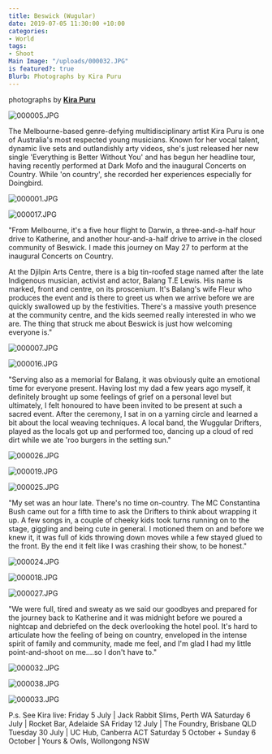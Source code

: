 ```yaml
---
title: Beswick (Wugular)
date: 2019-07-05 11:30:00 +10:00
categories:
- World
tags:
- Shoot
Main Image: "/uploads/000032.JPG"
is featured?: true
Blurb: Photographs by Kira Puru
---
```


photographs by **[Kira Puru](https://www.instagram.com/kirapuru/)**

![000005.JPG](/uploads/000005.JPG)

The Melbourne-based genre-defying multidisciplinary artist Kira Puru is one of Australia's most respected young musicians. Known for her vocal talent, dynamic live sets and outlandishly arty videos, she's just released her new single 'Everything is Better Without You' and has begun her headline tour, having recently performed at Dark Mofo and the inaugural Concerts on Country. While 'on country', she recorded her experiences especially for Doingbird.

![000001.JPG](/uploads/000001.JPG)

![000017.JPG](/uploads/000017.JPG)

"From Melbourne, it's a five hour flight to Darwin, a three-and-a-half hour drive to Katherine, and another hour-and-a-half drive to arrive in the closed community of Beswick. I made this journey on May 27 to perform at the inaugural Concerts on Country. 

At the Djilpin Arts Centre, there is a big tin-roofed stage named after the late Indigenous musician, activist and actor, Balang T.E Lewis. His name is marked, front and centre, on its proscenium. It's Balang's wife Fleur who produces the event and is there to greet us when we arrive before we are quickly swallowed up by the festivities. There's a massive youth presence at the community centre, and the kids seemed really interested in who we are. The thing that struck me about Beswick is just how welcoming everyone is."

![000007.JPG](/uploads/000007.JPG)

![000016.JPG](/uploads/000016.JPG)

"Serving also as a memorial for Balang, it was obviously quite an emotional time for everyone present. Having lost my dad a few years ago myself, it definitely brought up some feelings of grief on a personal level but ultimately, I felt honoured to have been invited to be present at such a sacred event. After the ceremony, I sat in on a yarning circle and learned a bit about the local weaving techniques. A local band, the Wuggular Drifters, played as the locals got up and performed too, dancing up a cloud of red dirt while we ate 'roo burgers in the setting sun."

![000026.JPG](/uploads/000026.JPG)

![000019.JPG](/uploads/000019.JPG)

![000025.JPG](/uploads/000025.JPG)

"My set was an hour late. There's no time on-country. The MC Constantina Bush came out for a fifth time to ask the Drifters to think about wrapping it up. A few songs in, a couple of cheeky kids took turns running on to the stage, giggling and being cute in general. I motioned them on and before we knew it, it was full of kids throwing down moves while a few stayed glued to the front. By the end it felt like I was crashing their show, to be honest."

![000024.JPG](/uploads/000024.JPG)

![000018.JPG](/uploads/000018.JPG)

![000027.JPG](/uploads/000027.JPG)

"We were full, tired and sweaty as we said our goodbyes and prepared for the journey back to Katherine and it was midnight before we poured a nightcap and debriefed on the deck overlooking the hotel pool. It's hard to articulate how the feeling of being on country, enveloped in the intense spirit of family and community, made me feel, and I'm glad I had my little point-and-shoot on me....so I don't have to."

![000032.JPG](/uploads/000032.JPG)

![000038.JPG](/uploads/000038.JPG)

![000033.JPG](/uploads/000033.JPG)

P.s. See Kira live: 
Friday 5 July | Jack Rabbit Slims, Perth WA
Saturday 6 July | Rocket Bar, Adelaide SA
Friday 12 July | The Foundry, Brisbane QLD
Tuesday 30 July | UC Hub, Canberra ACT
Saturday 5 October + Sunday 6 October | Yours & Owls, Wollongong NSW